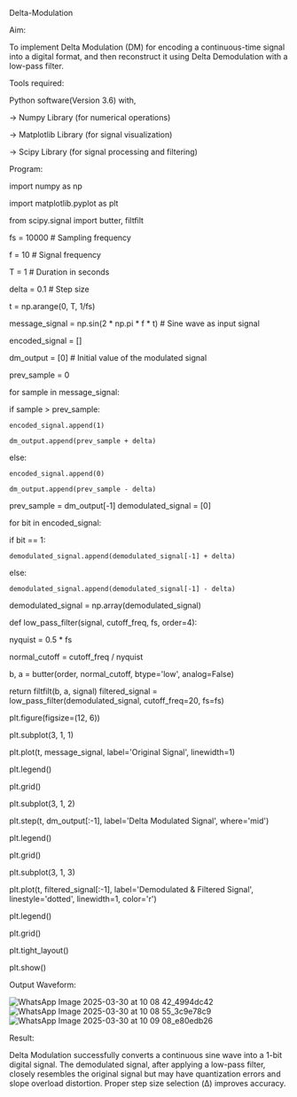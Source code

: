Delta-Modulation

Aim:

To implement Delta Modulation (DM) for encoding a continuous-time signal into a digital format, and then reconstruct it using Delta Demodulation with a low-pass filter.

Tools required:

Python software(Version 3.6) with,

-> Numpy Library (for numerical operations)

-> Matplotlib Library (for signal visualization)

-> Scipy Library (for signal processing and filtering)

Program:

import numpy as np

import matplotlib.pyplot as plt

from scipy.signal import butter, filtfilt

fs = 10000 # Sampling frequency

f = 10 # Signal frequency

T = 1 # Duration in seconds

delta = 0.1 # Step size

t = np.arange(0, T, 1/fs)

message_signal = np.sin(2 * np.pi * f * t) # Sine wave as input signal

encoded_signal = []

dm_output = [0] # Initial value of the modulated signal

prev_sample = 0

for sample in message_signal:

if sample > prev_sample:

    encoded_signal.append(1)
    
    dm_output.append(prev_sample + delta)
    
else:

    encoded_signal.append(0)

    dm_output.append(prev_sample - delta)

prev_sample = dm_output[-1]
demodulated_signal = [0]

for bit in encoded_signal:

if bit == 1:

    demodulated_signal.append(demodulated_signal[-1] + delta)

else:
    
    demodulated_signal.append(demodulated_signal[-1] - delta)
demodulated_signal = np.array(demodulated_signal)

def low_pass_filter(signal, cutoff_freq, fs, order=4):

nyquist = 0.5 * fs

normal_cutoff = cutoff_freq / nyquist

b, a = butter(order, normal_cutoff, btype='low', analog=False)

return filtfilt(b, a, signal)
filtered_signal = low_pass_filter(demodulated_signal, cutoff_freq=20, fs=fs)

plt.figure(figsize=(12, 6))

plt.subplot(3, 1, 1)

plt.plot(t, message_signal, label='Original Signal', linewidth=1)

plt.legend()

plt.grid()

plt.subplot(3, 1, 2)

plt.step(t, dm_output[:-1], label='Delta Modulated Signal', where='mid')

plt.legend()

plt.grid()

plt.subplot(3, 1, 3)

plt.plot(t, filtered_signal[:-1], label='Demodulated & Filtered Signal', linestyle='dotted', linewidth=1, color='r')

plt.legend()

plt.grid()

plt.tight_layout()

plt.show()

Output Waveform:

![WhatsApp Image 2025-03-30 at 10 08 42_4994dc42](https://github.com/user-attachments/assets/7fafbef7-e305-4efc-b8b9-9520a242d489)
![WhatsApp Image 2025-03-30 at 10 08 55_3c9e78c9](https://github.com/user-attachments/assets/c096fcf8-af56-4d66-a48b-3415f7720354)
![WhatsApp Image 2025-03-30 at 10 09 08_e80edb26](https://github.com/user-attachments/assets/6d06bd66-ceb6-492e-bcae-cbc9702e44b2)

Result:

Delta Modulation successfully converts a continuous sine wave into a 1-bit digital signal. The demodulated signal, after applying a low-pass filter, closely resembles the original signal but may have quantization errors and slope overload distortion. Proper step size selection (Δ) improves accuracy.

